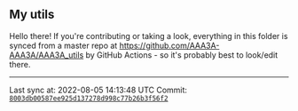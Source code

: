 ## My utils

Hello there! If you're contributing or taking a look, everything in this folder
is synced from a master repo at https://github.com/AAA3A-AAA3A/AAA3A_utils by GitHub Actions -
so it's probably best to look/edit there.

---

Last sync at: 2022-08-05 14:13:48 UTC
Commit: [`8003db00587ee925d137278d998c77b26b3f56f2`](https://github.com/AAA3A-AAA3A/AAA3A_utils/commit/8003db00587ee925d137278d998c77b26b3f56f2)
